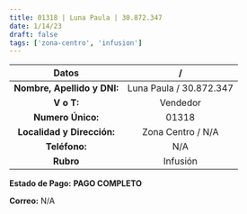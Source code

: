 ```yaml
---
title: 01318 | Luna Paula | 30.872.347
date: 1/14/23
draft: false
tags: ['zona-centro', 'infusion']
---
```


|          **Datos**          |            /            |
|:---------------------------:|:-----------------------:|
| **Nombre, Apellido y DNI:** | Luna Paula / 30.872.347 |
|          **V o T:**         |         Vendedor        |
|      **Numero Único:**      |          01318          |
|  **Localidad y Dirección:** |    Zona Centro / N/A    |
|        **Teléfono:**        |           N/A           |
|          **Rubro**          |         Infusión        |

**Estado de Pago:** **PAGO COMPLETO**

**Correo:** N/A
